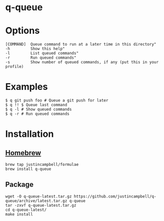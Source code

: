 # q-queue

# Options

    [COMMAND]  Queue command to run at a later time in this directory"
    -h         Show this help"
    -l         List queued commands"
    -r         Run queued commands"
    -s         Show number of queued commands, if any (put this in your profile)

# Examples

    $ q git push foo # Queue a git push for later
    $ q !! $ Queue last command
    $ q -l # Show queued commands
    $ q -r # Run queued commands

# Installation

## [Homebrew](http://brew.sh)

    brew tap justincampbell/formulae
    brew install q-queue

## Package

    wget -O q-queue-latest.tar.gz https://github.com/justincampbell/q-queue/archive/latest.tar.gz q-queue
    tar -zxvf q-queue-latest.tar.gz
    cd q-queue-latest/
    make install
